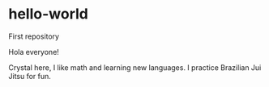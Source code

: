 # hello-world
First repository 

Hola everyone!

Crystal here, I like math and learning new languages.
I practice Brazilian Jui Jitsu for fun.
